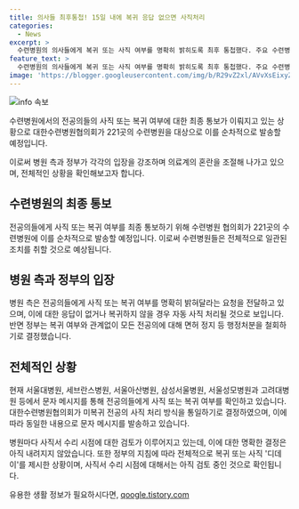 ```yaml
---
title: 의사들 최후통첩! 15일 내에 복귀 응답 없으면 사직처리
categories:
  - News
excerpt: >
  수련병원의 의사들에게 복귀 또는 사직 여부를 명확히 밝히도록 최후 통첩했다. 주요 수련병원들이 전공의들에게 복귀 또는 사직 의사를 확인하는 문자 메시지를 발송하였으며, 미응답 시 자동 사직 처리될 예정이다. 이로써 수련병원협의회가 미복귀 전공의 사직 처리 방식을 통일하기로 결정하였고, 수련병원 221곳이 동일한 메시지를 발송할 것으로 보인다. 사직서 수리 시점에 대한 검토는 아직 진행 중이며, 정부의 행정처분이 철회되면서 전공의들이 돌아올 가능성이 나타나고 있다.
feature_text: >
  수련병원의 의사들에게 복귀 또는 사직 여부를 명확히 밝히도록 최후 통첩했다. 주요 수련병원들이 전공의들에게 복귀 또는 사직 의사를 확인하는 문자 메시지를 발송하였으며, 미응답 시 자동 사직 처리될 예정이다. 이로써 수련병원협의회가 미복귀 전공의 사직 처리 방식을 통일하기로 결정하였고, 수련병원 221곳이 동일한 메시지를 발송할 것으로 보인다. 사직서 수리 시점에 대한 검토는 아직 진행 중이며, 정부의 행정처분이 철회되면서 전공의들이 돌아올 가능성이 나타나고 있다.
image: 'https://blogger.googleusercontent.com/img/b/R29vZ2xl/AVvXsEixyZcFfHzMRdzZMjFBmAUKJYCLCGyLL1o632UiGVXcaFdKo_bkvkuCioo0uUKlGfBVcT3P84aROyZIXSBEx3Aw5nCQ3pTgDom1WDC4m8eifvWiAmWEEVb4x6G_l8C0QH225ldMjyaFvpxGEBGNO37VmDTDMHGhJPq73UglMfDca1-0aw/s1600/blogspot.png'
---
```


<p><img src="https://blogger.googleusercontent.com/img/b/R29vZ2xl/AVvXsEixyZcFfHzMRdzZMjFBmAUKJYCLCGyLL1o632UiGVXcaFdKo_bkvkuCioo0uUKlGfBVcT3P84aROyZIXSBEx3Aw5nCQ3pTgDom1WDC4m8eifvWiAmWEEVb4x6G_l8C0QH225ldMjyaFvpxGEBGNO37VmDTDMHGhJPq73UglMfDca1-0aw/s1600/blogspot.png" alt="info 속보" /></p>

<p>수련병원에서의 전공의들의 사직 또는 복귀 여부에 대한 최종 통보가 이뤄지고 있는 상황으로 대한수련병원협의회가 221곳의 수련병원을 대상으로 이를 순차적으로 발송할 예정입니다.</p>

<p>이로써 병원 측과 정부가 각각의 입장을 강조하며 의료계의 혼란을 조절해 나가고 있으며, 전체적인 상황을 확인해보고자 합니다.</p>

<h2 data-ke-size="size26">수련병원의 최종 통보</h2>

<p>전공의들에게 사직 또는 복귀 여부를 최종 통보하기 위해 수련병원 협의회가 221곳의 수련병원에 이를 순차적으로 발송할 예정입니다. 이로써 수련병원들은 전체적으로 일관된 조치를 취할 것으로 예상됩니다.</p>

<h2 data-ke-size="size26">병원 측과 정부의 입장</h2>

<p>병원 측은 전공의들에게 사직 또는 복귀 여부를 명확히 밝혀달라는 요청을 전달하고 있으며, 이에 대한 응답이 없거나 복귀하지 않을 경우 자동 사직 처리될 것으로 보입니다. 반면 정부는 복귀 여부와 관계없이 모든 전공의에 대해 면허 정지 등 행정처분을 철회하기로 결정했습니다.</p>

<h2 data-ke-size="size26">전체적인 상황</h2>

<p>현재 서울대병원, 세브란스병원, 서울아산병원, 삼성서울병원, 서울성모병원과 고려대병원 등에서 문자 메시지를 통해 전공의들에게 사직 또는 복귀 여부를 확인하고 있습니다. 대한수련병원협의회가 미복귀 전공의 사직 처리 방식을 통일하기로 결정하였으며, 이에 따라 동일한 내용으로 문자 메시지를 발송하고 있습니다.</p>

<p>병원마다 사직서 수리 시점에 대한 검토가 이루어지고 있는데, 이에 대한 명확한 결정은 아직 내려지지 않았습니다. 또한 정부의 지침에 따라 전체적으로 복귀 또는 사직 '디데이'를 제시한 상황이며, 사직서 수리 시점에 대해서는 아직 검토 중인 것으로 확인됩니다.</p>
유용한 생활 정보가 필요하시다면, <a href="https://qoogle.tistory.com" rel="dofollow">qoogle.tistory.com</a>


